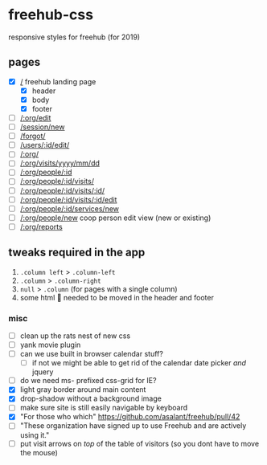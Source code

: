 # freehub-css
responsive styles for freehub (for 2019)

## pages
- [x] [/](https://johngravois.com/freehub-css/index.html) freehub landing page
  - [x] header
  - [x] body
  - [x] footer
- [ ] [/:org/edit](https://johngravois.com/freehub-css/bikebbq/edit/index.html)
- [ ] [/session/new](https://johngravois.com/freehub-css/session/new/index.html)
- [ ] [/forgot/](https://johngravois.com/freehub-css/forgot/index.html)
- [ ] [/users/:id/edit/](https://johngravois.com/freehub-css/users/123/index.html)
- [ ] [/:org/](https://johngravois.com/freehub-css/bikebbq/index.html)
- [ ] [/:org/visits/yyyy/mm/dd](https://johngravois.com/freehub-css/bikebbq/visits/2019/1/1/index.html)
- [ ] [/:org/people/:id](https://johngravois.com/freehub-css/bikebbq/people/123/index.html)
- [ ] [/:org/people/:id/visits/](https://johngravois.com/freehub-css/bikebbq/people/123/visits/index.html)
- [ ] [/:org/people/:id/visits/:id/](https://johngravois.com/freehub-css/bikebbq/people/123/visits/456/edit/index.html)
- [ ] [/:org/people/:id/visits/:id/edit](https://johngravois.com/freehub-css/bikebbq/people/123/visits/456/edit/index.html)
- [ ] [/:org/people/:id/services/new](https://johngravois.com/freehub-css/bikebbq/people/123/services/new/index.html)
- [ ] [/:org/people/new](https://johngravois.com/freehub-css/bikebbq/people/new/index.html) coop person edit view (new or existing)
- [ ] [/:org/reports](https://johngravois.com/freehub-css/bikebbq/reports/index.html)

## tweaks required in the app
1. `.column left` > `.column-left`
1. `.column` > `.column-right`
1. `null` > `.column` (for pages with a single column)
1. some html :cheese: needed to be moved in the header and footer

### misc

- [ ] clean up the rats nest of new css
- [ ] yank movie plugin
- [ ] can we use built in browser calendar stuff?
  - [ ] if not we might be able to get rid of the calendar date picker _and_ jquery
- [ ] do we need ms- prefixed css-grid for IE?
- [x] light gray border around main content
- [x] drop-shadow without a background image
- [ ] make sure site is still easily navigable by keyboard
- [x] "For those who which" https://github.com/asalant/freehub/pull/42
- [ ] "These organization have signed up to use Freehub and are actively using it."
- [ ] put visit arrows on _top_ of the table of visitors (so you dont have to move the mouse)
